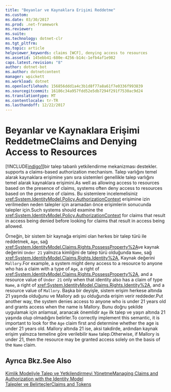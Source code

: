 ```yaml
---
title: "Beyanlar ve Kaynaklara Erişimi Reddetme"
ms.custom: 
ms.date: 03/30/2017
ms.prod: .net-framework
ms.reviewer: 
ms.suite: 
ms.technology: dotnet-clr
ms.tgt_pltfrm: 
ms.topic: article
helpviewer_keywords: claims [WCF], denying access to resources
ms.assetid: 145ebb41-680e-4256-b14c-1efb4af1e982
caps.latest.revision: "8"
author: dotnet-bot
ms.author: dotnetcontent
manager: wpickett
ms.workload: dotnet
ms.openlocfilehash: 156856ddd1a4c3b1d8f77a8a61f7e0336f993839
ms.sourcegitcommit: 16186c34a957fdd52e5db7294f291f7530ac9d24
ms.translationtype: MT
ms.contentlocale: tr-TR
ms.lasthandoff: 12/22/2017
---
```

# <a name="claims-and-denying-access-to-resources"></a><span data-ttu-id="da2f3-102">Beyanlar ve Kaynaklara Erişimi Reddetme</span><span class="sxs-lookup"><span data-stu-id="da2f3-102">Claims and Denying Access to Resources</span></span>
[!INCLUDE[indigo1](../../../../includes/indigo1-md.md)]<span data-ttu-id="da2f3-103">bir talep tabanlı yetkilendirme mekanizması destekler.</span><span class="sxs-lookup"><span data-stu-id="da2f3-103"> supports a claims-based authorization mechanism.</span></span> <span data-ttu-id="da2f3-104">Talep varlığını temel alarak kaynaklara erişimine yanı sıra sistemleri genellikle talep varlığını temel alarak kaynaklara erişimini.</span><span class="sxs-lookup"><span data-stu-id="da2f3-104">As well as allowing access to resources based on the presence of claims, systems often deny access to resources based on the presence of claims.</span></span> <span data-ttu-id="da2f3-105">Bu sistemlere incelemelisiniz <xref:System.IdentityModel.Policy.AuthorizationContext> erişimine izin verilmeden neden talepler için aramadan önce erişimlerin sonucunda talepler için.</span><span class="sxs-lookup"><span data-stu-id="da2f3-105">Such systems should examine the <xref:System.IdentityModel.Policy.AuthorizationContext> for claims that result in access being denied before looking for claims that result in access being allowed.</span></span>  
  
 <span data-ttu-id="da2f3-106">Örneğin, bir sistem bir kaynağa erişimi olan herkes bir talep türü ile reddetmek, `Age`, sağ <xref:System.IdentityModel.Claims.Rights.PossessProperty%2A>ve kaynak değerini `Under 21` yalnızca kimliğini de talep türü olduğunda `Name`, sağ <xref:System.IdentityModel.Claims.Rights.Identity%2A>, Kaynak değerini `Mallory`.</span><span class="sxs-lookup"><span data-stu-id="da2f3-106">For example, a system might deny access to a resource to anyone who has a claim with a type of `Age`, a right of <xref:System.IdentityModel.Claims.Rights.PossessProperty%2A>, and a resource value of `Under 21` only when that identity also has a claim of type `Name`, a right of <xref:System.IdentityModel.Claims.Rights.Identity%2A>, and a resource value of `Mallory`.</span></span> <span data-ttu-id="da2f3-107">Başka bir deyişle, sistem erişim herkese altında 21 yaşında olduğunu ve Mallory adı şu olduğunda erişim verir reddeder.</span><span class="sxs-lookup"><span data-stu-id="da2f3-107">Put another way, the system denies access to anyone who is under 21 years old and grants access when the name is Mallory.</span></span> <span data-ttu-id="da2f3-108">Bunu doğru şekilde uygulamak için anlamsal, aranacak önemlidir `Age` ilk talep ve yaşın altında 21 yaşında olup olmadığını belirler.</span><span class="sxs-lookup"><span data-stu-id="da2f3-108">To correctly implement this semantic, it is important to look for the `Age` claim first and determine whether the age is under 21 years old.</span></span> <span data-ttu-id="da2f3-109">Mallory altında 21 ise, aksi takdirde, ardından kaynak erişim yalnızca temeline göre verilebilir `Name` talep.</span><span class="sxs-lookup"><span data-stu-id="da2f3-109">Otherwise, if Mallory is under 21, then the resource may be granted access solely on the basis of the `Name` claim.</span></span>  
  
## <a name="see-also"></a><span data-ttu-id="da2f3-110">Ayrıca Bkz.</span><span class="sxs-lookup"><span data-stu-id="da2f3-110">See Also</span></span>  
 [<span data-ttu-id="da2f3-111">Kimlik Modeliyle Talep ve Yetkilendirmeyi Yönetme</span><span class="sxs-lookup"><span data-stu-id="da2f3-111">Managing Claims and Authorization with the Identity Model</span></span>](../../../../docs/framework/wcf/feature-details/managing-claims-and-authorization-with-the-identity-model.md)  
 [<span data-ttu-id="da2f3-112">Talepler ve Belirteçler</span><span class="sxs-lookup"><span data-stu-id="da2f3-112">Claims and Tokens</span></span>](../../../../docs/framework/wcf/feature-details/claims-and-tokens.md)
